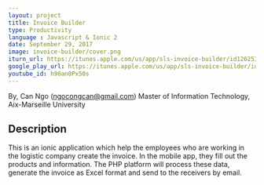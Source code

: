 ```yaml
---
layout: project
title: Invoice Builder
type: Productivity
language : Javascript & Ionic 2
date: September 29, 2017
image: invoice-builder/cover.png
iturn_url: https://itunes.apple.com/us/app/sls-invoice-builder/id1262539630?mt=8
google_play_url: https://itunes.apple.com/us/app/sls-invoice-builder/id1262539630?mt=8
youtube_id: h90an0Px50s
---
```

By, Can Ngo (ngocongcan@gmail.com)
Master of Information Technology, Aix-Marseille University

## Description
This is an ionic application which help the employees who are working in the logistic company create the invoice. In the mobile app, they fill out the products and information. The PHP platform will process these data, generate the invoice as Excel format and send to the receivers by email.
